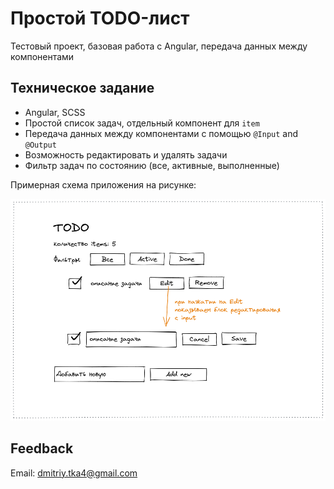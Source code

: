 # Простой TODO-лист

Тестовый проект, базовая работа с Angular, передача данных между компонентами

## Техническое задание

* Angular, SCSS
* Простой список задач, отдельный компонент для `item`
* Передача данных между компонентами с помощью `@Input` and `@Output`
* Возможность редактировать и удалять задачи
* Фильтр задач по состоянию (все, активные, выполненные)

Примерная схема приложения на рисунке:

![](docs/scheme-todo-angular.png)

## Feedback

Email: dmitriy.tka4@gmail.com
